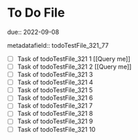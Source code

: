# To Do File

due:: 2022-09-08

metadatafield:: todoTestFile_321_77

- [ ] Task of todoTestFile_321 1 [[Query me]]
- [ ] Task of todoTestFile_321 2 [[Query me]]
- [ ] Task of todoTestFile_321 3
- [ ] Task of todoTestFile_321 4
- [ ] Task of todoTestFile_321 5
- [ ] Task of todoTestFile_321 6
- [ ] Task of todoTestFile_321 7
- [ ] Task of todoTestFile_321 8
- [ ] Task of todoTestFile_321 9
- [ ] Task of todoTestFile_321 10